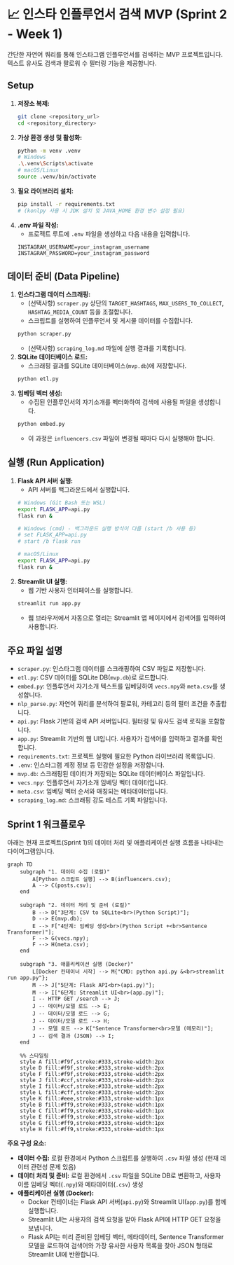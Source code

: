 # 📈 인스타 인플루언서 검색 MVP (Sprint 2 - Week 1)

간단한 자연어 쿼리를 통해 인스타그램 인플루언서를 검색하는 MVP 프로젝트입니다. 텍스트 유사도 검색과 팔로워 수 필터링 기능을 제공합니다.

## Setup

1.  **저장소 복제:**
    ```bash
    git clone <repository_url>
    cd <repository_directory>
    ```
2.  **가상 환경 생성 및 활성화:**
    ```bash
    python -m venv .venv
    # Windows
    .\.venv\Scripts\activate
    # macOS/Linux
    source .venv/bin/activate
    ```
3.  **필요 라이브러리 설치:**
    ```bash
    pip install -r requirements.txt
    # (konlpy 사용 시 JDK 설치 및 JAVA_HOME 환경 변수 설정 필요)
    ```
4.  **.env 파일 작성:**
    *   프로젝트 루트에 `.env` 파일을 생성하고 다음 내용을 입력합니다.
      ```dotenv
      INSTAGRAM_USERNAME=your_instagram_username
      INSTAGRAM_PASSWORD=your_instagram_password
      ```

## 데이터 준비 (Data Pipeline)

1.  **인스타그램 데이터 스크래핑:**
    *   (선택사항) `scraper.py` 상단의 `TARGET_HASHTAGS`, `MAX_USERS_TO_COLLECT`, `HASHTAG_MEDIA_COUNT` 등을 조절합니다.
    *   스크립트를 실행하여 인플루언서 및 게시물 데이터를 수집합니다.
      ```bash
      python scraper.py
      ```
    *   (선택사항) `scraping_log.md` 파일에 실행 결과를 기록합니다.
2.  **SQLite 데이터베이스 로드:**
    *   스크래핑 결과를 SQLite 데이터베이스(`mvp.db`)에 저장합니다.
      ```bash
      python etl.py
      ```
3.  **임베딩 벡터 생성:**
    *   수집된 인플루언서의 자기소개를 벡터화하여 검색에 사용될 파일을 생성합니다.
      ```bash
      python embed.py
      ```
    *   이 과정은 `influencers.csv` 파일이 변경될 때마다 다시 실행해야 합니다.

## 실행 (Run Application)

1.  **Flask API 서버 실행:**
    *   API 서버를 백그라운드에서 실행합니다.
      ```bash
      # Windows (Git Bash 또는 WSL)
      export FLASK_APP=api.py
      flask run &

      # Windows (cmd) - 백그라운드 실행 방식이 다름 (start /b 사용 등)
      # set FLASK_APP=api.py
      # start /b flask run

      # macOS/Linux
      export FLASK_APP=api.py
      flask run &
      ```
2.  **Streamlit UI 실행:**
    *   웹 기반 사용자 인터페이스를 실행합니다.
      ```bash
      streamlit run app.py
      ```
    *   웹 브라우저에서 자동으로 열리는 Streamlit 앱 페이지에서 검색어를 입력하여 사용합니다.

## 주요 파일 설명

*   `scraper.py`: 인스타그램 데이터를 스크래핑하여 CSV 파일로 저장합니다.
*   `etl.py`: CSV 데이터를 SQLite DB(`mvp.db`)로 로드합니다.
*   `embed.py`: 인플루언서 자기소개 텍스트를 임베딩하여 `vecs.npy`와 `meta.csv`를 생성합니다.
*   `nlp_parse.py`: 자연어 쿼리를 분석하여 팔로워, 카테고리 등의 필터 조건을 추출합니다.
*   `api.py`: Flask 기반의 검색 API 서버입니다. 필터링 및 유사도 검색 로직을 포함합니다.
*   `app.py`: Streamlit 기반의 웹 UI입니다. 사용자가 검색어를 입력하고 결과를 확인합니다.
*   `requirements.txt`: 프로젝트 실행에 필요한 Python 라이브러리 목록입니다.
*   `.env`: 인스타그램 계정 정보 등 민감한 설정을 저장합니다.
*   `mvp.db`: 스크래핑된 데이터가 저장되는 SQLite 데이터베이스 파일입니다.
*   `vecs.npy`: 인플루언서 자기소개 임베딩 벡터 데이터입니다.
*   `meta.csv`: 임베딩 벡터 순서와 매칭되는 메타데이터입니다.
*   `scraping_log.md`: 스크래핑 강도 테스트 기록 파일입니다.

## Sprint 1 워크플로우

아래는 현재 프로젝트(Sprint 1)의 데이터 처리 및 애플리케이션 실행 흐름을 나타내는 다이어그램입니다.

```mermaid
graph TD
    subgraph "1. 데이터 수집 (로컬)"
        A[Python 스크립트 실행] --> B(influencers.csv);
        A --> C(posts.csv);
    end

    subgraph "2. 데이터 처리 및 준비 (로컬)"
        B --> D["3단계: CSV to SQLite<br>(Python Script)"];
        D --> E(mvp.db);
        E --> F["4단계: 임베딩 생성<br>(Python Script +<br>Sentence Transformer)"];
        F --> G(vecs.npy);
        F --> H(meta.csv);
    end

    subgraph "3. 애플리케이션 실행 (Docker)"
        L[Docker 컨테이너 시작] --> M{"CMD: python api.py &<br>streamlit run app.py"};
        M --> J["5단계: Flask API<br>(api.py)"];
        M --> I["6단계: Streamlit UI<br>(app.py)"];
        I -- HTTP GET /search --> J;
        J -- 데이터/모델 로드 --> E;
        J -- 데이터/모델 로드 --> G;
        J -- 데이터/모델 로드 --> H;
        J -- 모델 로드 --> K["Sentence Transformer<br>모델 (메모리)"];
        J -- 검색 결과 (JSON) --> I;
    end

    %% 스타일링
    style A fill:#f9f,stroke:#333,stroke-width:2px
    style D fill:#f9f,stroke:#333,stroke-width:2px
    style F fill:#f9f,stroke:#333,stroke-width:2px
    style J fill:#ccf,stroke:#333,stroke-width:2px
    style I fill:#ccf,stroke:#333,stroke-width:2px
    style L fill:#cff,stroke:#333,stroke-width:2px
    style K fill:#eee,stroke:#333,stroke-width:1px
    style B fill:#ff9,stroke:#333,stroke-width:1px
    style C fill:#ff9,stroke:#333,stroke-width:1px
    style E fill:#ff9,stroke:#333,stroke-width:1px
    style G fill:#ff9,stroke:#333,stroke-width:1px
    style H fill:#ff9,stroke:#333,stroke-width:1px
```

**주요 구성 요소:**

*   **데이터 수집:** 로컬 환경에서 Python 스크립트를 실행하여 `.csv` 파일 생성 (현재 데이터 관련성 문제 있음)
*   **데이터 처리 및 준비:** 로컬 환경에서 `.csv` 파일을 SQLite DB로 변환하고, 사용자 이름 임베딩 벡터(`.npy`)와 메타데이터(`.csv`) 생성
*   **애플리케이션 실행 (Docker):**
    *   Docker 컨테이너는 Flask API 서버(`api.py`)와 Streamlit UI(`app.py`)를 함께 실행합니다.
    *   Streamlit UI는 사용자의 검색 요청을 받아 Flask API에 HTTP GET 요청을 보냅니다.
    *   Flask API는 미리 준비된 임베딩 벡터, 메타데이터, Sentence Transformer 모델을 로드하여 검색어와 가장 유사한 사용자 목록을 찾아 JSON 형태로 Streamlit UI에 반환합니다. 